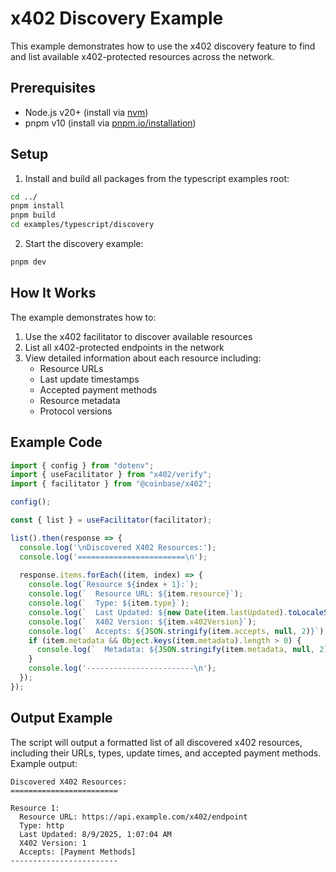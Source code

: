 # x402 Discovery Example

This example demonstrates how to use the x402 discovery feature to find and list available x402-protected resources across the network.

## Prerequisites

- Node.js v20+ (install via [nvm](https://github.com/nvm-sh/nvm))
- pnpm v10 (install via [pnpm.io/installation](https://pnpm.io/installation))

## Setup

1. Install and build all packages from the typescript examples root:
```bash
cd ../
pnpm install
pnpm build
cd examples/typescript/discovery
```

2. Start the discovery example:
```bash
pnpm dev
```

## How It Works

The example demonstrates how to:
1. Use the x402 facilitator to discover available resources
2. List all x402-protected endpoints in the network
3. View detailed information about each resource including:
   - Resource URLs
   - Last update timestamps
   - Accepted payment methods
   - Resource metadata
   - Protocol versions

## Example Code

```typescript
import { config } from "dotenv";
import { useFacilitator } from "x402/verify";
import { facilitator } from "@coinbase/x402";

config();

const { list } = useFacilitator(facilitator);

list().then(response => {
  console.log('\nDiscovered X402 Resources:');
  console.log('========================\n');
  
  response.items.forEach((item, index) => {
    console.log(`Resource ${index + 1}:`);
    console.log(`  Resource URL: ${item.resource}`);
    console.log(`  Type: ${item.type}`);
    console.log(`  Last Updated: ${new Date(item.lastUpdated).toLocaleString()}`);
    console.log(`  X402 Version: ${item.x402Version}`);
    console.log(`  Accepts: ${JSON.stringify(item.accepts, null, 2)}`);
    if (item.metadata && Object.keys(item.metadata).length > 0) {
      console.log(`  Metadata: ${JSON.stringify(item.metadata, null, 2)}`);
    }
    console.log('------------------------\n');
  });
});
```

## Output Example

The script will output a formatted list of all discovered x402 resources, including their URLs, types, update times, and accepted payment methods. Example output:

```
Discovered X402 Resources:
========================

Resource 1:
  Resource URL: https://api.example.com/x402/endpoint
  Type: http
  Last Updated: 8/9/2025, 1:07:04 AM
  X402 Version: 1
  Accepts: [Payment Methods]
------------------------
```
